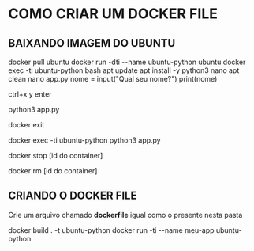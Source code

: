 # COMO CRIAR UM DOCKER FILE

## BAIXANDO IMAGEM DO UBUNTU

docker pull ubuntu
docker run -dti --name ubuntu-python ubuntu
docker exec -ti ubuntu-python bash
apt update
apt install -y python3 nano
apt clean
nano app.py
nome = input("Qual seu nome?")
print(nome)

ctrl+x
y
enter

python3 app.py

docker exit

docker exec -ti ubuntu-python python3 app.py

docker stop [id do container]

docker rm [id do container]

## CRIANDO O DOCKER FILE

Crie um arquivo chamado **dockerfile** igual como o presente nesta pasta

docker build . -t ubuntu-python
docker run -ti --name meu-app ubuntu-python 